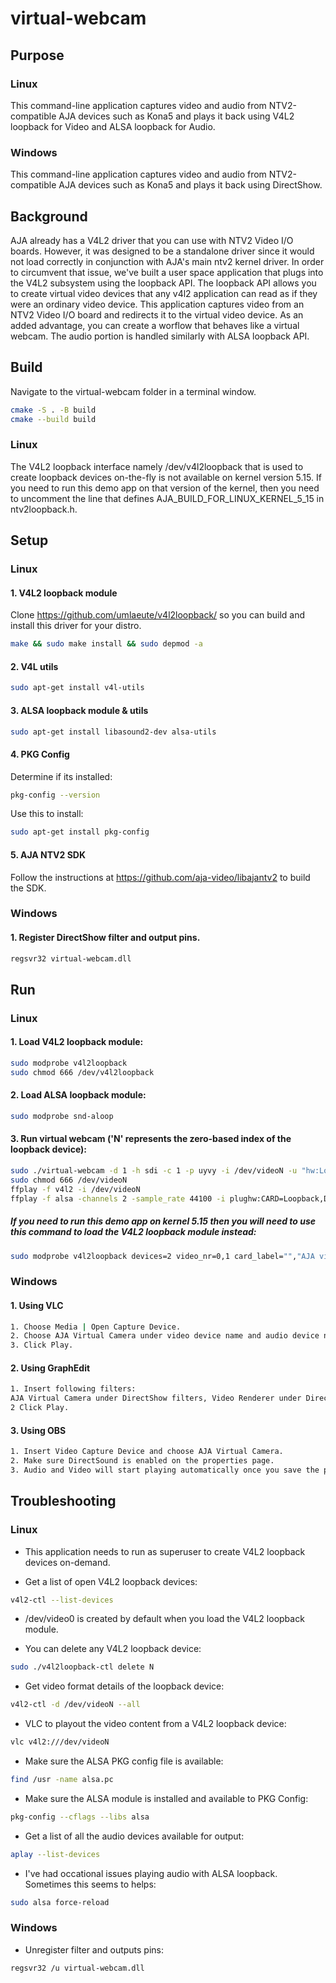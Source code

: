 # virtual-webcam

## Purpose

### Linux
This command-line application captures video and audio from NTV2-compatible AJA devices such as Kona5 and plays it back using V4L2 loopback for Video and ALSA loopback for Audio.

### Windows
This command-line application captures video and audio from NTV2-compatible AJA devices such as Kona5 and plays it back using DirectShow.

## Background
AJA already has a V4L2 driver that you can use with NTV2 Video I/O boards. However, it was designed to be a standalone driver since it would not load correctly in conjunction with AJA's main ntv2 kernel driver. In order to circumvent that issue, we've built a user space application that plugs into the V4L2 subsystem using the loopback API. The loopback API allows you to create virtual video devices that any v4l2 application can read as if they were an ordinary video device. This application captures video from an NTV2 Video I/O board and redirects it to the virtual video device. As an added advantage, you can create a worflow that behaves like a virtual webcam. The audio portion is handled similarly with ALSA loopback API.

## Build

Navigate to the virtual-webcam folder in a terminal window.
```bash
cmake -S . -B build
cmake --build build
```

### Linux
The V4L2 loopback interface namely /dev/v4l2loopback that is used to create loopback devices on-the-fly is not available on kernel version 5.15. If you need to run this demo app on that version of the kernel, then you need to uncomment the line that defines AJA_BUILD_FOR_LINUX_KERNEL_5_15 in ntv2loopback.h.

## Setup

### Linux

#### 1. V4L2 loopback module
Clone https://github.com/umlaeute/v4l2loopback/ so you can build and install this driver for your distro.
```bash
make && sudo make install && sudo depmod -a
```

#### 2. V4L utils
```bash
sudo apt-get install v4l-utils
```

#### 3. ALSA loopback module & utils
```bash
sudo apt-get install libasound2-dev alsa-utils
```

#### 4. PKG Config
Determine if its installed:
```bash
pkg-config --version
```
Use this to install:
```bash
sudo apt-get install pkg-config
```

#### 5. AJA NTV2 SDK
Follow the instructions at https://github.com/aja-video/libajantv2 to build the SDK.

### Windows

#### 1. Register DirectShow filter and output pins.
```bash
regsvr32 virtual-webcam.dll
```

## Run

### Linux

#### 1. Load V4L2 loopback module:
   ```bash
   sudo modprobe v4l2loopback
   sudo chmod 666 /dev/v4l2loopback
   ```
#### 2. Load ALSA loopback module:
   ```bash
   sudo modprobe snd-aloop
   ```
#### 3. Run virtual webcam ('N' represents the zero-based index of the loopback device):
   ```bash
   sudo ./virtual-webcam -d 1 -h sdi -c 1 -p uyvy -i /dev/videoN -u "hw:Loopback,0,0" -a 1
   sudo chmod 666 /dev/videoN
   ffplay -f v4l2 -i /dev/videoN
   ffplay -f alsa -channels 2 -sample_rate 44100 -i plughw:CARD=Loopback,DEV=1
   ```

##### If you need to run this demo app on kernel 5.15 then you will need to use this command to load the V4L2 loopback module instead:
   ```bash
   sudo modprobe v4l2loopback devices=2 video_nr=0,1 card_label="","AJA virtual webcam device 1"
   ```

### Windows

#### 1. Using VLC
```bash
1. Choose Media | Open Capture Device.
2. Choose AJA Virtual Camera under video device name and audio device name.
3. Click Play.
```

#### 2. Using GraphEdit
```bash
1. Insert following filters:
AJA Virtual Camera under DirectShow filters, Video Renderer under DirectShow filters and Internal Speakers under Audio Renderers.
2 Click Play.
```

#### 3. Using OBS
```bash
1. Insert Video Capture Device and choose AJA Virtual Camera.
2. Make sure DirectSound is enabled on the properties page.
3. Audio and Video will start playing automatically once you save the properties.
```

## Troubleshooting

### Linux

* This application needs to run as superuser to create V4L2 loopback devices on-demand.

* Get a list of open V4L2 loopback devices:
```bash
v4l2-ctl --list-devices
```

* /dev/video0 is created by default when you load the V4L2 loopback module.

* You can delete any V4L2 loopback device:
```bash
sudo ./v4l2loopback-ctl delete N
```

* Get video format details of the loopback device:
```bash
v4l2-ctl -d /dev/videoN --all
```

* VLC to playout the video content from a V4L2 loopback device:
```bash
vlc v4l2:///dev/videoN
```

* Make sure the ALSA PKG config file is available:
```bash
find /usr -name alsa.pc
```

* Make sure the ALSA module is installed and available to PKG Config:
```bash
pkg-config --cflags --libs alsa
```

* Get a list of all the audio devices available for output:
```bash
aplay --list-devices
```

* I've had occational issues playing audio with ALSA loopback. Sometimes this seems to helps:
```bash
sudo alsa force-reload
```

### Windows

* Unregister filter and outputs pins:
```bash
regsvr32 /u virtual-webcam.dll
```
